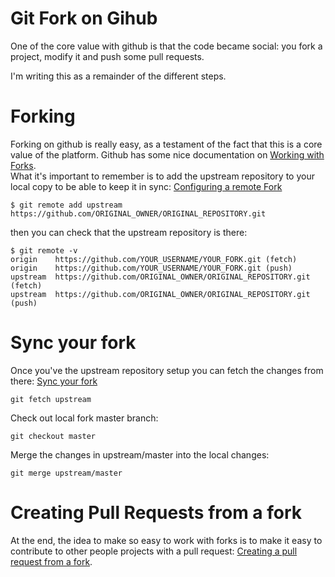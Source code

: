 # Git Fork on Gihub
One of the core value with github is that the code became social: you fork a project, modify it and push some pull requests.

I'm writing this as a remainder of the different steps.

# Forking
Forking on github is really easy, as a testament of the fact that this is a core value of the platform.
Github has some nice documentation on [Working with Forks](https://help.github.com/articles/working-with-forks/).  
What it's important to remember is to add the upstream repository to your local copy to be able to keep it in sync: [Configuring a remote Fork](https://help.github.com/articles/configuring-a-remote-for-a-fork/)

    $ git remote add upstream https://github.com/ORIGINAL_OWNER/ORIGINAL_REPOSITORY.git

then you can check that the upstream repository is there:

    $ git remote -v
    origin    https://github.com/YOUR_USERNAME/YOUR_FORK.git (fetch)
    origin    https://github.com/YOUR_USERNAME/YOUR_FORK.git (push)
    upstream  https://github.com/ORIGINAL_OWNER/ORIGINAL_REPOSITORY.git (fetch)
    upstream  https://github.com/ORIGINAL_OWNER/ORIGINAL_REPOSITORY.git (push)

# Sync your fork
Once you've the upstream repository setup you can fetch the changes from there: [Sync your fork](https://help.github.com/articles/syncing-a-fork/)

    git fetch upstream

Check out local fork master branch:

    git checkout master

Merge the changes in upstream/master into the local changes:

    git merge upstream/master


# Creating Pull Requests from a fork
At the end, the idea to make so easy to work with forks is to make it easy to contribute to other people projects with a pull request: [Creating a pull request from a fork](https://help.github.com/articles/creating-a-pull-request-from-a-fork/). 
